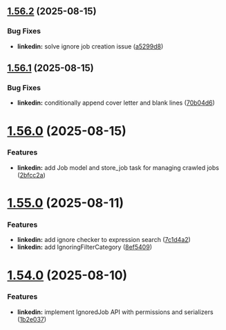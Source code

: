 ## [1.56.2](https://github.com/ghorbani-mohammad/Django-Social-Networks-Crawler/compare/v1.56.1...v1.56.2) (2025-08-15)


### Bug Fixes

* **linkedin:** solve ignore job creation issue ([a5299d8](https://github.com/ghorbani-mohammad/Django-Social-Networks-Crawler/commit/a5299d8cc6394a381e3df7c676fd98426aa608e7))



## [1.56.1](https://github.com/ghorbani-mohammad/Django-Social-Networks-Crawler/compare/v1.56.0...v1.56.1) (2025-08-15)


### Bug Fixes

* **linkedin:** conditionally append cover letter and blank lines ([70b04d6](https://github.com/ghorbani-mohammad/Django-Social-Networks-Crawler/commit/70b04d6f5ac7e9d04260291060b24eef6d24b2ca))



# [1.56.0](https://github.com/ghorbani-mohammad/Django-Social-Networks-Crawler/compare/v1.55.0...v1.56.0) (2025-08-15)


### Features

* **linkedin:** add Job model and store_job task for managing crawled jobs ([2bfcc2a](https://github.com/ghorbani-mohammad/Django-Social-Networks-Crawler/commit/2bfcc2ab974005b3cbe28b88f246aec29d7f95e8))



# [1.55.0](https://github.com/ghorbani-mohammad/Django-Social-Networks-Crawler/compare/v1.54.0...v1.55.0) (2025-08-11)


### Features

* **linkedin:** add ignore checker to expression search ([7c1d4a2](https://github.com/ghorbani-mohammad/Django-Social-Networks-Crawler/commit/7c1d4a2b939ff4afd9633a80b7de402c7cc6c3f0))
* **linkedin:** add IgnoringFilterCategory ([8ef5409](https://github.com/ghorbani-mohammad/Django-Social-Networks-Crawler/commit/8ef540943a64b16f0c06d3d0988c81e2ac2f6548))



# [1.54.0](https://github.com/ghorbani-mohammad/Django-Social-Networks-Crawler/compare/v1.53.0...v1.54.0) (2025-08-10)


### Features

* **linkedin:** implement IgnoredJob API with permissions and serializers ([1b2e037](https://github.com/ghorbani-mohammad/Django-Social-Networks-Crawler/commit/1b2e03756ec7b4421742ca26d06332bd1db99265))



